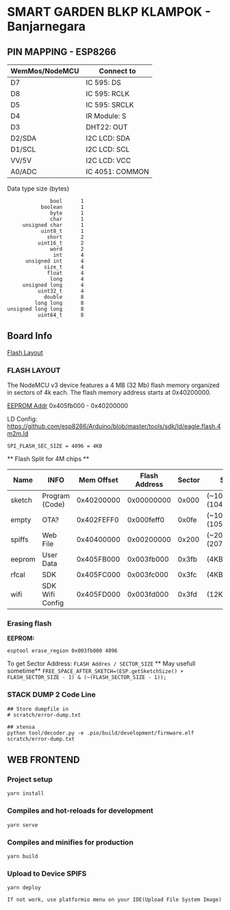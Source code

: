 # SMART GARDEN BLKP KLAMPOK - Banjarnegara


## PIN MAPPING - ESP8266

| WemMos/NodeMCU |  Connect to   |
|----------------|---------------|
| D7             | IC 595: DS    |
| D8             | IC 595: RCLK  |
| D5             | IC 595: SRCLK |
| D4             | IR Module: S  |
| D3             | DHT22: OUT    |
| D2/SDA         | I2C LCD: SDA  |
| D1/SCL         | I2C LCD: SCL  |
| VV/5V          | I2C LCD: VCC  |
| A0/ADC         | IC 4051: COMMON |



Data type size (bytes)
```
              bool      1
           boolean      1
              byte      1
              char      1
     unsigned char      1
           uint8_t      1
             short      2
          uint16_t      2
              word      2
               int      4
      unsigned int      4
            size_t      4
             float      4
              long      4
     unsigned long      4
          uint32_t      4
            double      8
         long long      8
unsigned long long      8
          uint64_t      8
```


## Board Info

[Flash Layout](https://arduino-esp8266.readthedocs.io/en/latest/filesystem.html#flash-layout)

### FLASH LAYOUT

The NodeMCU v3 device features a 4 MB (32 Mb) flash memory organized in sectors of 4k each. The flash memory address starts at 0x40200000.

[EEPROM Addr](https://github.com/espressif/esptool/issues/335#issuecomment-409390009)
0x405fb000 - 0x40200000

LD Config:
https://github.com/esp8266/Arduino/blob/master/tools/sdk/ld/eagle.flash.4m2m.ld

```SPI_FLASH_SEC_SIZE = 4096 = 4KB```

** Flash Split for 4M chips **

| Name   | INFO             | Mem Offset | Flash Address | Sector|         Size         |
|--------|------------------|------------|---------------|-------|----------------------|
| sketch | Program (Code)   | 0x40200000 | 0x00000000    | 0x000 | (~1019KB) (1044464B) |
| empty  | OTA?             | 0x402FEFF0 | 0x000feff0    | 0x0fe | (~1028KB) (1052688B) |
| spiffs | Web File         | 0x40400000 | 0x00200000    | 0x200 | (~2024KB) (2072576B) |
| eeprom | User Data        | 0x405FB000 | 0x003fb000    | 0x3fb | (4KB)                |
| rfcal  | SDK              | 0x405FC000 | 0x003fc000    | 0x3fc | (4KB)                |
| wifi   | SDK Wifi Config  | 0x405FD000 | 0x003fd000    | 0x3fd | (12KB)               |

### Erasing flash
**EEPROM:**

```
esptool erase_region 0x003fb000 4096
```

To get Sector Address: ``` FLASH Addres / SECTOR_SIZE ```
** May usefull sometime**
```FREE_SPACE_AFTER_SKETCH=(ESP.getSketchSize() + FLASH_SECTOR_SIZE - 1) & (~(FLASH_SECTOR_SIZE - 1));```

### STACK DUMP 2 Code Line
```
## Store dumpfile in
# scratch/error-dump.txt

## xtensa
python tool/decoder.py -e .pio/build/development/firmware.elf scratch/error-dump.txt

```

## WEB FRONTEND

### Project setup
```
yarn install
```

### Compiles and hot-reloads for development
```
yarn serve
```

### Compiles and minifies for production
```
yarn build
```

### Upload to Device SPIFS
```
yarn deploy
```
    If not work, use platformio menu on your IDE(Upload File System Image)
